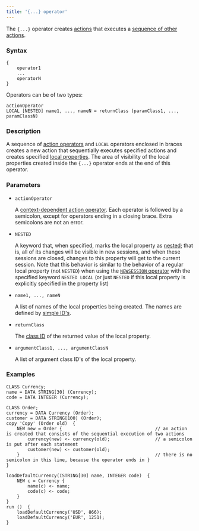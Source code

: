 ```yaml
---
title: '{...} operator'
---
```


The `{...}` operator creates [actions](Actions.md) that executes a [sequence of other actions](Sequence.md). 

### Syntax

    {
        operator1
        ...
        operatorN
    }

Operators can be of two types:

    actionOperator
    LOCAL [NESTED] name1, ..., nameN = returnClass (paramClass1, ..., paramClassN)

### Description

A sequence of [action operators](Action_operators.md) and `LOCAL` operators enclosed in braces creates a new action that sequentially executes specified actions and creates specified [local properties](Data_properties_DATA.md). The area of visibility of the local properties created inside the `{...}` operator ends at the end of this operator.

### Parameters

- `actionOperator`

    A [context-dependent action operator](Action_operators.md#contextdependent). Each operator is followed by a semicolon, except for operators ending in a closing brace. Extra semicolons are not an error.

- `NESTED`

    A keyword that, when specified, marks the local property as [nested](Session_management.md#nested); that is, all of its changes will be visible in new sessions, and when these sessions are closed, changes to this property will get to the current session. Note that this behavior is similar to the behavior of a regular local property (not `NESTED`) when using the [`NEWSESSION` operator](NEWSESSION_operator.md) with the specified keyword `NESTED LOCAL` (or just `NESTED` if this local property is explicitly specified in the property list)

- `name1, ..., nameN`

    A list of names of the local properties being created. The names are defined by [simple ID's](IDs.md#id-broken).

- `returnClass`

    The [class ID](IDs.md#classid-broken) of the returned value of the local property. 

- `argumentClass1, ..., argumentClassN`

    A list of argument class ID's of the local property.

### Examples

```lsf
CLASS Currency;
name = DATA STRING[30] (Currency);
code = DATA INTEGER (Currency);

CLASS Order;
currency = DATA Currency (Order);
customer = DATA STRING[100] (Order);
copy 'Copy' (Order old)  {
    NEW new = Order {                                   // an action is created that consists of the sequential execution of two actions
        currency(new) <- currency(old);                 // a semicolon is put after each statement
        customer(new) <- customer(old);
    }                                                   // there is no semicolon in this line, because the operator ends in }
}

loadDefaultCurrency(ISTRING[30] name, INTEGER code)  {
    NEW c = Currency {
        name(c) <- name;
        code(c) <- code;
    }
}
run ()  {
    loadDefaultCurrency('USD', 866);
    loadDefaultCurrency('EUR', 1251);
}
```
